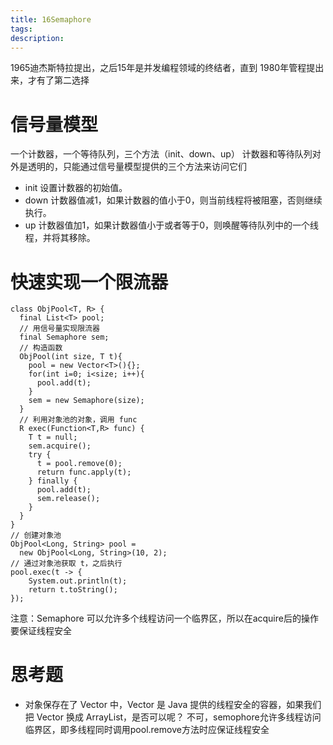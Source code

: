 ```yaml
---
title: 16Semaphore
tags:
description:
---
```


1965迪杰斯特拉提出，之后15年是并发编程领域的终结者，直到 1980年管程提出来，才有了第二选择

# 信号量模型
一个计数器，一个等待队列，三个方法（init、down、up）
计数器和等待队列对外是透明的，只能通过信号量模型提供的三个方法来访问它们
- init
设置计数器的初始值。
- down
计数器值减1，如果计数器的值小于0，则当前线程将被阻塞，否则继续执行。
- up
计数器值加1，如果计数器值小于或者等于0，则唤醒等待队列中的一个线程，并将其移除。


# 快速实现一个限流器
```
class ObjPool<T, R> {
  final List<T> pool;
  // 用信号量实现限流器
  final Semaphore sem;
  // 构造函数
  ObjPool(int size, T t){
    pool = new Vector<T>(){};
    for(int i=0; i<size; i++){
      pool.add(t);
    }
    sem = new Semaphore(size);
  }
  // 利用对象池的对象，调用 func
  R exec(Function<T,R> func) {
    T t = null;
    sem.acquire();
    try {
      t = pool.remove(0);
      return func.apply(t);
    } finally {
      pool.add(t);
      sem.release();
    }
  }
}
// 创建对象池
ObjPool<Long, String> pool = 
  new ObjPool<Long, String>(10, 2);
// 通过对象池获取 t，之后执行  
pool.exec(t -> {
    System.out.println(t);
    return t.toString();
});
```

注意：Semaphore 可以允许多个线程访问一个临界区，所以在acquire后的操作要保证线程安全
# 思考题
- 对象保存在了 Vector 中，Vector 是 Java 提供的线程安全的容器，如果我们把 Vector 换成 ArrayList，是否可以呢？
不可，semophore允许多线程访问临界区，即多线程同时调用pool.remove方法时应保证线程安全